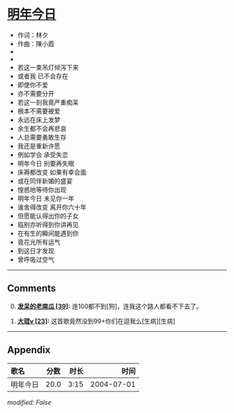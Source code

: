 # [明年今日](https://music.163.com/song?id=66413)

* 作词：林夕
* 作曲：陳小霞
*
*
* 若这一束吊灯倾泻下来
* 或者我 已不会存在
* 即使你不爱
* 亦不需要分开
* 若这一刻我竟严重痴呆
* 根本不需要被爱
* 永远在床上发梦
* 余生都不会再悲哀
* 人总需要勇敢生存
* 我还是重新许愿
* 例如学会 承受失恋
* 明年今日 别要再失眠
* 床褥都改变 如果有幸会面
* 或在同伴新婚的盛宴
* 惶惑地等待你出现
* 明年今日 未见你一年
* 谁舍得改变 离开你六十年
* 但愿能认得出你的子女
* 临别亦听得到你讲再见
* 在有生的瞬间能遇到你
* 竟花光所有运气
* 到这日才发现
* 曾呼吸过空气


---

## Comments
0. **[发呆的老南瓜 \[39\]](https://music.163.com/#/user/home?id=63140834):** 连100都不到[狗]，连我这个路人都看不下去了。

1. **[大琨v \[23\]](https://music.163.com/#/user/home?id=64927400):** 这首歌竟然没到99+你们在逗我么[生病][生病]



---

## Appendix

|歌名|分数|时长|时间|
|:---|:---:|---:|---:|
|明年今日|20.0|3:15|2004-07-01

*modified: False*